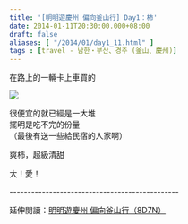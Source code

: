 ```yaml
---
title: '[明明遊慶州 偏向釜山行] Day1：柿'
date: 2014-01-11T20:30:00.000+08:00
draft: false
aliases: [ "/2014/01/day1_11.html" ]
tags : [travel - 남한・부산、경주 (釜山、慶州)]
---
```


在路上的一輛卡上車買的  

[![](https://4.bp.blogspot.com/-Q_WAtTahPII/XCjL0j7ktbI/AAAAAAAADis/6ImO17dza9oC417yfSzlQBrt7Q8sib2LACLcBGAs/s640/17.jpg)](https://4.bp.blogspot.com/-Q_WAtTahPII/XCjL0j7ktbI/AAAAAAAADis/6ImO17dza9oC417yfSzlQBrt7Q8sib2LACLcBGAs/s1600/17.jpg)

很便宜的就已經是一大堆  
擺明是吃不完的份量  
（最後有送一些給民宿的人家啊）  
  
爽柿，超級清甜  
  
大！愛！  
  
\-----------------------------------------------  
  
延伸閱讀：[明明遊慶州 偏向釜山行（8D7N）](http://www.hidie.net/2014/01/8d7n.html)